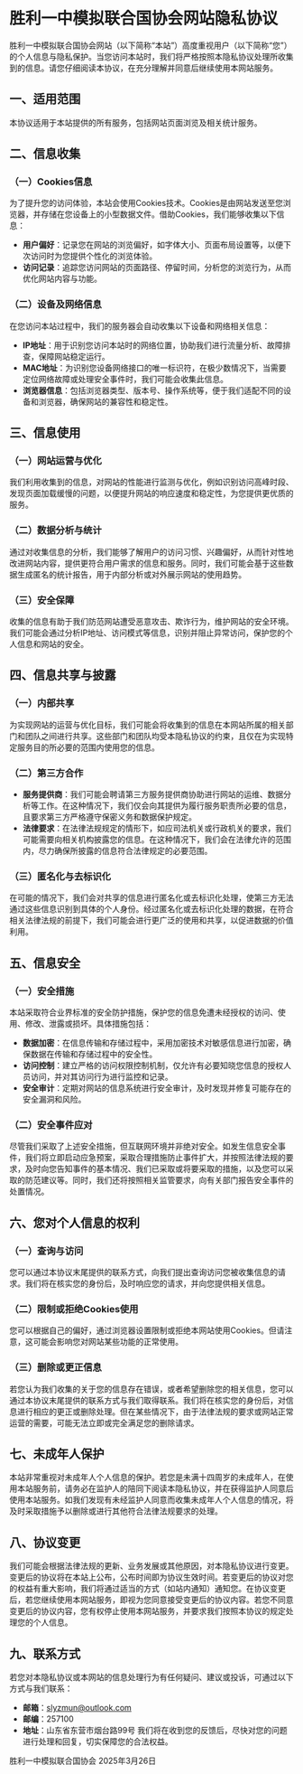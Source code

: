 # 胜利一中模拟联合国协会网站隐私协议
胜利一中模拟联合国协会网站（以下简称“本站”）高度重视用户（以下简称“您”）的个人信息与隐私保护。当您访问本站时，我们将严格按照本隐私协议处理所收集到的信息。请您仔细阅读本协议，在充分理解并同意后继续使用本网站服务。

## 一、适用范围
本协议适用于本站提供的所有服务，包括网站页面浏览及相关统计服务。

## 二、信息收集
### （一）Cookies信息
为了提升您的访问体验，本站会使用Cookies技术。Cookies是由网站发送至您浏览器，并存储在您设备上的小型数据文件。借助Cookies，我们能够收集以下信息：
- **用户偏好**：记录您在网站的浏览偏好，如字体大小、页面布局设置等，以便下次访问时为您提供个性化的浏览体验。
- **访问记录**：追踪您访问网站的页面路径、停留时间，分析您的浏览行为，从而优化网站内容与功能。

### （二）设备及网络信息
在您访问本站过程中，我们的服务器会自动收集以下设备和网络相关信息：
- **IP地址**：用于识别您访问本站时的网络位置，协助我们进行流量分析、故障排查，保障网站稳定运行。
- **MAC地址**：为识别您设备网络接口的唯一标识符，在极少数情况下，当需要定位网络故障或处理安全事件时，我们可能会收集此信息。
- **浏览器信息**：包括浏览器类型、版本号、操作系统等，便于我们适配不同的设备和浏览器，确保网站的兼容性和稳定性。

## 三、信息使用
### （一）网站运营与优化
我们利用收集到的信息，对网站的性能进行监测与优化，例如识别访问高峰时段、发现页面加载缓慢的问题，以便提升网站的响应速度和稳定性，为您提供更优质的服务。

### （二）数据分析与统计
通过对收集信息的分析，我们能够了解用户的访问习惯、兴趣偏好，从而针对性地改进网站内容，提供更符合用户需求的信息和服务。同时，我们可能会基于这些数据生成匿名的统计报告，用于内部分析或对外展示网站的使用趋势。

### （三）安全保障
收集的信息有助于我们防范网站遭受恶意攻击、欺诈行为，维护网站的安全环境。我们可能会通过分析IP地址、访问模式等信息，识别并阻止异常访问，保护您的个人信息和网站的安全。

## 四、信息共享与披露
### （一）内部共享
为实现网站的运营与优化目标，我们可能会将收集到的信息在本网站所属的相关部门和团队之间进行共享。这些部门和团队均受本隐私协议的约束，且仅在为实现特定服务目的所必要的范围内使用您的信息。

### （二）第三方合作
- **服务提供商**：我们可能会聘请第三方服务提供商协助进行网站的运维、数据分析等工作。在这种情况下，我们仅会向其提供为履行服务职责所必要的信息，且要求第三方严格遵守保密义务和数据保护规定。
- **法律要求**：在法律法规规定的情形下，如应司法机关或行政机关的要求，我们可能需要向相关机构披露您的信息。在这种情况下，我们会在法律允许的范围内，尽力确保所披露的信息符合法律规定的必要范围。

### （三）匿名化与去标识化
在可能的情况下，我们会对共享的信息进行匿名化或去标识化处理，使第三方无法通过这些信息识别到具体的个人身份。经过匿名化或去标识化处理的数据，在符合相关法律法规的前提下，我们可能会进行更广泛的使用和共享，以促进数据的价值利用。

## 五、信息安全
### （一）安全措施
本站采取符合业界标准的安全防护措施，保护您的信息免遭未经授权的访问、使用、修改、泄露或损坏。具体措施包括：
- **数据加密**：在信息传输和存储过程中，采用加密技术对敏感信息进行加密，确保数据在传输和存储过程中的安全性。
- **访问控制**：建立严格的访问权限控制机制，仅允许有必要知晓您信息的授权人员访问，并对其访问行为进行监控和记录。
- **安全审计**：定期对网站的信息系统进行安全审计，及时发现并修复可能存在的安全漏洞和风险。

### （二）安全事件应对
尽管我们采取了上述安全措施，但互联网环境并非绝对安全。如发生信息安全事件，我们将立即启动应急预案，采取合理措施防止事件扩大，并按照法律法规的要求，及时向您告知事件的基本情况、我们已采取或将要采取的措施，以及您可以采取的防范建议等。同时，我们还将按照相关监管要求，向有关部门报告安全事件的处置情况。

## 六、您对个人信息的权利
### （一）查询与访问
您可以通过本协议末尾提供的联系方式，向我们提出查询访问您被收集信息的请求。我们将在核实您的身份后，及时响应您的请求，并向您提供相关信息。

### （二）限制或拒绝Cookies使用
您可以根据自己的偏好，通过浏览器设置限制或拒绝本网站使用Cookies。但请注意，这可能会影响您对网站某些功能的正常使用。

### （三）删除或更正信息
若您认为我们收集的关于您的信息存在错误，或者希望删除您的相关信息，您可以通过本协议末尾提供的联系方式与我们取得联系。我们将在核实您的身份后，对信息进行相应的更正或删除处理。但在某些情况下，由于法律法规的要求或网站正常运营的需要，可能无法立即或完全满足您的删除请求。

## 七、未成年人保护
本站非常重视对未成年人个人信息的保护。若您是未满十四周岁的未成年人，在使用本站服务前，请务必在监护人的陪同下阅读本隐私协议，并在获得监护人同意后使用本站服务。如我们发现有未经监护人同意而收集未成年人个人信息的情况，将及时采取措施予以删除或进行其他符合法律法规要求的处理。

## 八、协议变更
我们可能会根据法律法规的更新、业务发展或其他原因，对本隐私协议进行变更。变更后的协议将在本站上公布，公布时间即为协议生效时间。若变更后的协议对您的权益有重大影响，我们将通过适当的方式（如站内通知）通知您。在协议变更后，若您继续使用本网站服务，即视为您同意接受变更后的协议内容。若您不同意变更后的协议内容，您有权停止使用本网站服务，并要求我们按照本协议的规定处理您的个人信息。

## 九、联系方式
若您对本隐私协议或本网站的信息处理行为有任何疑问、建议或投诉，可通过以下方式与我们联系：
- **邮箱**：slyzmun@outlook.com
- **邮编**：257100
- **地址**：山东省东营市烟台路99号
我们将在收到您的反馈后，尽快对您的问题进行处理和回复，切实保障您的合法权益。

胜利一中模拟联合国协会
2025年3月26日

